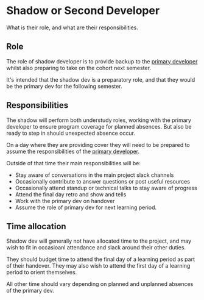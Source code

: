 # Shadow or Second Developer

What is their role, and what are their responsibilities.

## Role

The role of shadow developer is to provide backup to the [primary developer](./primary_dev.md) whilst also preparing to take on the cohort next semester.

It's intended that the shadow dev is a preparatory role, and that they would be the primary dev for the following semester.

## Responsibilities

The shadow will perform both understudy roles, working with the primary developer to ensure program coverage for planned absences. But also be ready to step in should unexpected absence occur.

On a day where they are providing cover they will need to be prepared to assume the responsibilities of the [primary developer](./primary_dev.md).

Outside of that time their main responsibilities will be:

- Stay aware of conversations in the main project slack channels
- Occasionally contribute to answer questions or post useful resources
- Occasionally attend standup or technical talks to stay aware of progress
- Attend the final day retro and show and tells
- Work with the primary dev on handover
- Assume the role of primary dev for next learning period.

## Time allocation

Shadow dev will generally not have allocated time to the project, and may wish to fit in occasioanl attendance and slack around their other duties.

They should budget time to attend the final day of a learning period as part of their handover.
They may also wish to attend the first day of a learning period to orient themselves.

All other time should vary depending on planned and unplanned absences of the primary dev.
